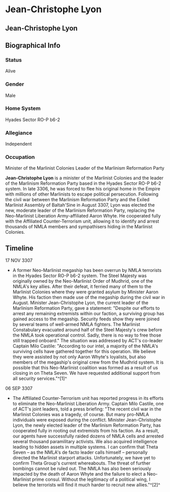 # Jean-Christophe Lyon
## Jean-Christophe Lyon

		

## Biographical Info

### Status

Alive

### Gender

Male

### Home System

Hyades Sector RO-P b6-2

### Allegiance

Independent

### Occupation

Minister of the Marlinist Colonies
Leader of the Marlinism Reformation Party

**Jean-Christophe Lyon** is a minister of the Marlinist Colonies and the leader of the Marlinism Reformation Party based in the Hyades Sector RO-P b6-2 system. In late 3306, he was forced to flee his original home in the Empire with millions of other Marlinists to escape political persecution. Following the civil war between the Marlinism Reformation Party and the Exiled Marlinist Assembly of Baltah'Sine in August 3307, Lyon was elected the new, moderate leader of the Marlinism Reformation Party, replacing the Neo-Marlinist Liberation Army-affiliated Aaron Whyte. He cooperated fully with the Affiliated Counter-Terrorism unit, allowing it to identify and arrest thousands of NMLA members and sympathisers hiding in the Marlinist Colonies.

## Timeline

17 NOV 3307

- A former Neo-Marlinist megaship has been overrun by NMLA terrorists in the Hyades Sector RO-P b6-2 system. The Steel Majesty was originally owned by the Neo-Marlinist Order of Mudhrid, one of the NMLA's key allies. After their defeat, it ferried many of them to the Marlinist Colonies where they were granted asylum by Minister Aaron Whyte. His faction then made use of the megaship during the civil war in August. Minister Jean-Christophe Lyon, the current leader of the Marlinism Reformation Party, gave a statement: "Despite our efforts to arrest any remaining extremists within our faction, a surviving group has gained access to the megaship. Security feeds show they were joined by several teams of well-armed NMLA fighters. The Marlinist Constabulary evacuated around half of the Steel Majesty's crew before the NMLA took operational control. Sadly, there is no way to free those still trapped onboard." The situation was addressed by ACT's co-leader Captain Milo Castile: "According to our intel, a majority of the NMLA's surviving cells have gathered together for this operation. We believe they were assisted by not only Aaron Whyte's loyalists, but also members of the megaship's original crew from the Mudhrid system. It is possible that this Neo-Marlinist coalition was formed as a result of us closing in on Theta Seven. We have requested additional support from all security services."^[1]^

06 SEP 3307

- The Affiliated Counter-Terrorism unit has reported progress in its efforts to eliminate the Neo-Marlinist Liberation Army. Captain Milo Castile, one of ACT's joint leaders, told a press briefing: "The recent civil war in the Marlinist Colonies was a tragedy, of course. But many pro-NMLA individuals were exposed during the conflict. Minister Jean-Christophe Lyon, the newly elected leader of the Marlinism Reformation Party, has cooperated fully in rooting out extremists from his faction. As a result, our agents have successfully raided dozens of NMLA cells and arrested several thousand paramilitary activists. We also acquired intelligence leading to hidden assets in multiple systems. I can confirm that Theta Seven – as the NMLA's de facto leader calls himself – personally directed the Marlinist starport attacks. Unfortunately, we have yet to confirm Theta Group's current whereabouts. The threat of further bombings cannot be ruled out. The NMLA has also been seriously impacted by the death of Aaron Whyte and the failure to elect a Neo-Marlinist prime consul. Without the legitimacy of a political wing, I believe the terrorists will find it much harder to recruit new allies."^[2]^